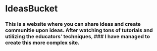 # IdeasBucket

### This is a website where you can share ideas and create communitie upon ideas. After watching tons of tutorials and utilizing the educators' techniques, ### I have managed to create this more complex site. 
